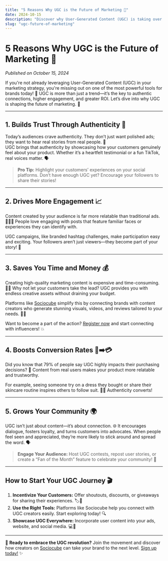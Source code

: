 ```yaml
---
title: "5 Reasons Why UGC is the Future of Marketing 🚀"
date: 2024-10-15
description: "Discover why User-Generated Content (UGC) is taking over marketing! Learn how it drives engagement, builds trust, and saves costs."
slug: "ugc-future-of-marketing"
---
```


# 5 Reasons Why UGC is the Future of Marketing 🚀

*Published on October 15, 2024*

If you're not already leveraging User-Generated Content (UGC) in your marketing strategy, you're missing out on one of the most powerful tools for brands today! 🤩 UGC is more than just a trend—it’s the key to authentic connections, higher engagement, and greater ROI. Let’s dive into why UGC is shaping the future of marketing. 🌟

---

## 1. Builds Trust Through Authenticity 🤝

Today’s audiences crave authenticity. They don’t just want polished ads; they want to hear real stories from real people. 💬  
UGC brings that authenticity by showcasing how your customers genuinely feel about your product. Whether it’s a heartfelt testimonial or a fun TikTok, real voices matter. 🗣️

> **Pro Tip:** Highlight your customers’ experiences on your social platforms. Don’t have enough UGC yet? Encourage your followers to share their stories!

---

## 2. Drives More Engagement 📈

Content created by your audience is far more relatable than traditional ads. 🧑‍🤝‍🧑 People love engaging with posts that feature familiar faces or experiences they can identify with.

UGC campaigns, like branded hashtag challenges, make participation easy and exciting. Your followers aren’t just viewers—they become part of your story! 📖

---

## 3. Saves You Time and Money 💰

Creating high-quality marketing content is expensive and time-consuming. 😵‍💫 Why not let your customers take the lead? UGC provides you with endless creative assets without draining your budget.

Platforms like [Sociocube](https://sociocube.com) simplify this by connecting brands with content creators who generate stunning visuals, videos, and reviews tailored to your needs. 🎥✨

Want to become a part of the action? [Register now](https://sociocube.com/register) and start connecting with influencers! 💥

---

## 4. Boosts Conversion Rates 🚪➡️💳

Did you know that 79% of people say UGC highly impacts their purchasing decisions? 🛒 Content from real users makes your product more relatable and trustworthy.

For example, seeing someone try on a dress they bought or share their skincare routine inspires others to follow suit. 👗💄 Authenticity converts!

---

## 5. Grows Your Community 🌍

UGC isn’t just about content—it’s about connection. 🌐 It encourages dialogue, fosters loyalty, and turns customers into advocates. When people feel seen and appreciated, they’re more likely to stick around and spread the word. 🗣️

> **Engage Your Audience:** Host UGC contests, repost user stories, or create a “Fan of the Month” feature to celebrate your community! 🎉

---

## How to Start Your UGC Journey 🎬

1. **Incentivize Your Customers:** Offer shoutouts, discounts, or giveaways for sharing their experiences. 🏷️🎁
2. **Use the Right Tools:** Platforms like Sociocube help you connect with UGC creators easily. Start exploring today! 🔍
3. **Showcase UGC Everywhere:** Incorporate user content into your ads, website, and social media. 💻📲

---

🌟 **Ready to embrace the UGC revolution?** Join the movement and discover how creators on [Sociocube](https://sociocube.com) can take your brand to the next level. [Sign up today!](https://sociocube.com/register) ✨
